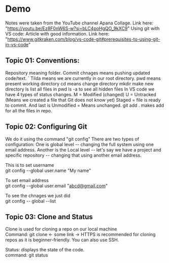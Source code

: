 # Demo
Notes were taken from the YouTube channel Apana Collage. Link here: "https://youtu.be/Ez8F0nW6S-w?si=bLC4poHgQO_9kXC9"
Using git with VS code: Article with good information. Link here: "https://www.gitkraken.com/blog/vs-code-git#prerequisites-to-using-git-in-vs-code"

<h2>Topic 01: Conventions: </h2>
Repository meaning folder.
Commit chnages means pushing updated code/text.
` Tilda means we are currently in our root directory.
pwd means present working directory
cd means change directory
mkdir make new directory
ls list all files in pwd
ls -a to see all hidden files
In VS code we have 4 types of status changes. M = Modified (changed) U = Untracked (Means we created a file that Git does not know yet) Staged = file is ready to commit. And last is Unmodified = Means unchanged.
git add . makes add for all the files in repo.

<h2> Topic 02: Configuring Git </h2>
We do it using the command "git config" 
There are two types of configuration: One is global level -- changing the full system using one email address. Another is the Local level -- let's say we have a project and specific repository -- changing that using another email address.

This is to set username<br>
git config --global user.name "My name"

To set email address<br>
git config --global user.email "abcd@gmail.com"

To see the chnages we just did <br>
git config -- global --list

<h2> Topic 03: Clone and Status </h2>
Clone is used for cloning a repo on our local machine <br>
Command: git clone <- some link ->
HTTPS is recommended for cloning repos as it is beginner-friendly. You can also use SSH.

Status: displays the state of the code. <br>
command: git status

